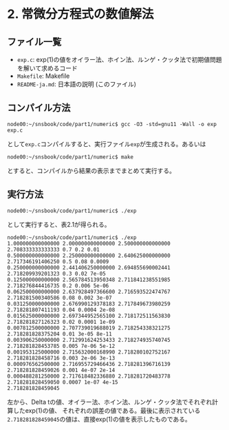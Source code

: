 # 2. 常微分方程式の数値解法

## ファイル一覧
- `exp.c`: exp(1)の値をオイラー法、ホイン法、ルンゲ・クッタ法で初期値問題を解いて求めるコード
- `Makefile`: Makefile
- `README-ja.md`: 日本語の説明 (このファイル)

## コンパイル方法
```
node00:~/snsbook/code/part1/numeric$ gcc -O3 -std=gnu11 -Wall -o exp exp.c
```
として`exp.c`コンパイルすると、実行ファイル`exp`が生成される。あるいは
```
node00:~/snsbook/code/part1/numeric$ make
```
とすると、コンパイルから結果の表示までまとめて実行する。

## 実行方法
```
node00:~/snsbook/code/part1/numeric$ ./exp
```
として実行すると、表2.1が得られる。
```
node00:~/snsbook/code/part1/numeric$ ./exp
1.000000000000000 2.000000000000000 2.500000000000000 2.708333333333333 0.7 0.2 0.01
0.500000000000000 2.250000000000000 2.640625000000000 2.717346191406250 0.5 0.08 0.0009
0.250000000000000 2.441406250000000 2.694855690002441 2.718209939201323 0.3 0.02 7e-05
0.125000000000000 2.565784513950348 2.711841238551985 2.718276844416735 0.2 0.006 5e-06
0.062500000000000 2.637928497366600 2.716593522474767 2.718281500340586 0.08 0.002 3e-07
0.031250000000000 2.676990129378183 2.717849673980259 2.718281807411193 0.04 0.0004 2e-08
0.015625000000000 2.697344952565100 2.718172511563830 2.718281827126323 0.02 0.0001 1e-09
0.007812500000000 2.707739019688019 2.718254338321275 2.718281828375204 0.01 3e-05 8e-11
0.003906250000000 2.712991624253433 2.718274935740745 2.718281828453785 0.005 7e-06 5e-12
0.001953125000000 2.715632000168990 2.718280102752167 2.718281828458716 0.003 2e-06 3e-13
0.000976562500000 2.716955729466436 2.718281396716139 2.718281828459026 0.001 4e-07 2e-14
0.000488281250000 2.717618482336880 2.718281720483778 2.718281828459050 0.0007 1e-07 4e-15
2.718281828459045
```
左から、Delta tの値、オイラー法、ホイン法、ルンゲ・クッタ法でそれぞれ計算したexp(1)の値、
それぞれの誤差の値である。最後に表示されている`2.718281828459045`の値は、直接exp(1)の値を表示したものである。
